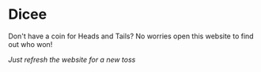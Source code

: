 # Dicee
Don't have a coin for Heads and Tails? No worries open this website to find out who won!


*Just refresh the website for a new toss*
